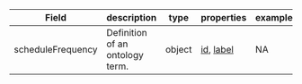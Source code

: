 |Field | description | type | properties | example | enum|
| ---| ---| ---| ---| ---| --- |
| scheduleFrequency | Definition of an ontology term. | object | [id](./id.md), [label](./label.md) | NA | NA|
